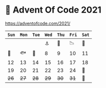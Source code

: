 # 🎄 Advent Of Code 2021
https://adventofcode.com/2021/

| `Sun` | `Mon`  | `Tue` | `Wed`  | `Thu`  | `Fri`  | `Sat` |
|-------|--------|-------|--------|--------|--------|-------|
|       |        |       | ⚓️     | 🤿     | 📉     | 🦑    |
| 💨    | 🐟     | 🦀     | 8      | 9      | 10     | 11    |
| 12    | 13     | 14    | 15     | 16     | 17     | 18    |
| 19    | 20     | 21    | 22     | 23     | 24     | 🏁    |
| ~~26~~ | ~~27~~ | ~~28~~ | ~~29~~ | ~~30~~ | ~~31~~ | 🥂    |